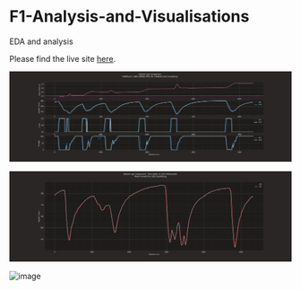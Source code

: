 # F1-Analysis-and-Visualisations
EDA and analysis

Please find the live site [here](https://rajuptvs-f1-analysis-and-visualisations-f1multi-4dw5xl.streamlit.app/).

![image](https://github.com/rajuptvs/F1-Analysis-and-Visualisations/blob/main/Visualisations/FORMULA%201%20AWS%20GRAND%20PRIX%20DU%20CANADA%202022%20Qualifyingtelecomparision.jpg)

![image](https://github.com/rajuptvs/F1-Analysis-and-Visualisations/blob/main/Visualisations/telecomparision.jpg)

![image](https://github.com/rajuptvs/F1-Analysis-and-Visualisations/blob/main/Canadian%20Grand%20Prix%20racepace.jpg)
